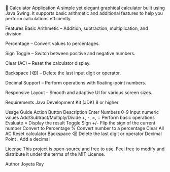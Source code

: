📱 Calculator Application
A simple yet elegant graphical calculator built using Java Swing. It supports basic arithmetic and additional features to help you perform calculations efficiently.

 Features
Basic Arithmetic – Addition, subtraction, multiplication, and division.

Percentage – Convert values to percentages.

Sign Toggle – Switch between positive and negative numbers.

Clear (AC) – Reset the calculator display.

Backspace (⌫) – Delete the last input digit or operator.

Decimal Support – Perform operations with floating-point numbers.

Responsive Layout – Smooth and adaptive UI for various screen sizes.

 Requirements
Java Development Kit (JDK) 8 or higher

 Usage Guide
Action	Button	Description
Enter Numbers	0-9	Input numeric values
Add/Subtract/Multiply/Divide	+, -, ×, ÷	Perform basic operations
Evaluate	=	Display the result
Toggle Sign	+/-	Flip the sign of the current number
Convert to Percentage	%	Convert number to a percentage
Clear All	AC	Reset calculator
Backspace	⌫	Delete the last digit or operator
Decimal Point	.	Add a decimal

 License
This project is open-source and free to use. Feel free to modify and distribute it under the terms of the MIT License.

 Author
Joyeta Ray









